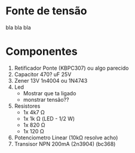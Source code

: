 
# Fonte de tensão 

bla bla bla

# Componentes

1. Retificador Ponte (KBPC307) ou algo parecido
2. Capacitor 470? uF 25V
3. Zener 13V 1n4004 ou 1N4743
4. Led
    - Mostrar que ta ligado
    - monstrar tensão??
5. Resistores
    - 1x 4k7 Ω 
    - 1x 1k Ω (LED - 1/2 W)
    - 1x 820 Ω
    - 1x 120 Ω
6. Potenciometro Linear (10kΩ resolve acho)
7. Transisor NPN 200mA (2n3904) (bc368)


